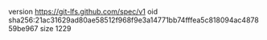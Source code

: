 version https://git-lfs.github.com/spec/v1
oid sha256:21ac31629ad80ae58512f968f9e3a14771bb74fffea5c818094ac487859be967
size 1229
